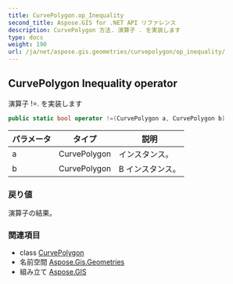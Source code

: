 ```yaml
---
title: CurvePolygon.op_Inequality
second_title: Aspose.GIS for .NET API リファレンス
description: CurvePolygon 方法. 演算子 . を実装します
type: docs
weight: 190
url: /ja/net/aspose.gis.geometries/curvepolygon/op_inequality/
---
```

## CurvePolygon Inequality operator

演算子 !=. を実装します

```csharp
public static bool operator !=(CurvePolygon a, CurvePolygon b)
```

| パラメータ | タイプ | 説明 |
| --- | --- | --- |
| a | CurvePolygon | インスタンス。 |
| b | CurvePolygon | B インスタンス。 |

### 戻り値

演算子の結果。

### 関連項目

* class [CurvePolygon](../)
* 名前空間 [Aspose.Gis.Geometries](../../curvepolygon/)
* 組み立て [Aspose.GIS](../../../)


